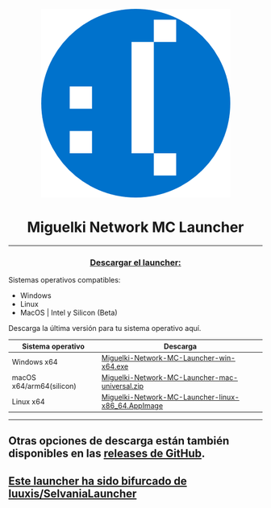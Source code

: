 <p align="center"><img src="../src/assets/images/icon.png" alt="icon-launcher"></p>

<h1 align="center">Miguelki Network MC Launcher</h1>

[<p align="center">]()

---

### **<ins><p align="center">Descargar el launcher:</p>**

Sistemas operativos compatibles:

- Windows 
- Linux
- MacOS | Intel y Silicon (Beta)

Descarga la última versión para tu sistema operativo aquí.

 Sistema operativo | Descarga |
| -------- | ---- |
| Windows x64 | [Miguelki-Network-MC-Launcher-win-x64.exe](../../..//releases/latest/download/Miguelki-Network-MC-Launcher-win-x64.exe) |
| macOS x64/arm64(silicon) | [Miguelki-Network-MC-Launcher-mac-universal.zip](../../..//releases/latest/download/Miguelki-Network-MC-Launcher-mac-universal.zip) |
| Linux x64 | [Miguelki-Network-MC-Launcher-linux-x86_64.AppImage](../../..//releases/latest/download/Miguelki-Network-MC-Launcher-linux-x86_64.AppImage) |
---
Otras opciones de descarga están también disponibles en las [releases de GitHub](../../../releases).
---
 **<ins><p>Este launcher ha sido bifurcado de [luuxis/SelvaniaLauncher](https://github.com/luuxis/Selvania-Launcher) </p>**
 ---
